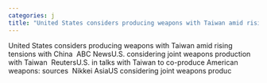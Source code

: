 ```yaml
---
categories: j
title: "United States considers producing weapons with Taiwan amid rising tensions with China  ABC News"
---
```

United States considers producing weapons with Taiwan amid rising tensions with China&nbsp;&nbsp;ABC NewsU.S. considering joint weapons production with Taiwan&nbsp;&nbsp;ReutersU.S. in talks with Taiwan to co-produce American weapons: sources&nbsp;&nbsp;Nikkei AsiaUS considering joint weapons produc